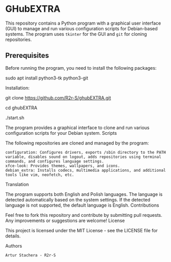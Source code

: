 # GHubEXTRA

This repository contains a Python program with a graphical user interface (GUI) to manage and run various configuration scripts for Debian-based systems. The program uses `tkinter` for the GUI and `git` for cloning repositories.

## Prerequisites

Before running the program, you need to install the following packages:


sudo apt install python3-tk python3-git

Installation:

git clone https://github.com/R2r-S/ghubEXTRA.git

cd ghubEXTRA

./start.sh


The program provides a graphical interface to clone and run various configuration scripts for your Debian system.
Scripts

The following repositories are cloned and managed by the program:

    configuration: Configures drivers, exports /sbin directory to the PATH variable, disables sound on logout, adds repositories using terminal commands, and configures language settings.
    xfce-look: Provides themes, wallpapers, and icons.
    debian_extra: Installs codecs, multimedia applications, and additional tools like vim, neofetch, etc.

Translation

The program supports both English and Polish languages. The language is detected automatically based on the system settings. If the detected language is not supported, the default language is English.
Contributions

Feel free to fork this repository and contribute by submitting pull requests. Any improvements or suggestions are welcome!
License

This project is licensed under the MIT License - see the LICENSE file for details.


Authors

    Artur Stachera - R2r-S
